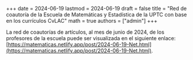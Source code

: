 +++
date      = 2024-06-19
lastmod   = 2024-06-19
draft     = false
title     = "Red de coautoría de la Escuela de Matemáticas y Estadística de la UPTC con base en los currículos CvLAC"
math      = true
authors = ["admin"]
+++

La red de coautorías de artículos, al mes de junio de 2024, de los profesores de la escuela puede ser visualizada en el siguiente enlace: [https://matematicas.netlify.app/post/2024-06-19-Net.html](https://matematicas.netlify.app/post/2024-06-19-Net.html). 



